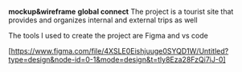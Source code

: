 **mockup&wireframe**
**global connect**
The project is a tourist site that provides and organizes internal and external trips as well

The tools I used to create the project are Figma and vs code

[https://www.figma.com/file/4XSLE0Eishjuuge0SYQD1W/Untitled?type=design&node-id=0-1&mode=design&t=tly8Eza28FzQi7iJ-0]